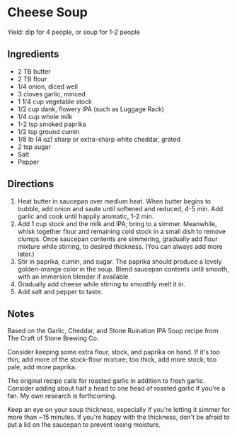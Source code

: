 Cheese Soup
===========

Yield: dip for 4 people, or soup for 1-2 people

Ingredients
-----------
* 2 TB butter
* 2 TB flour
* 1/4 onion, diced well
* 3 cloves garlic, minced
* 1 1/4 cup vegetable stock
* 1/2 cup dank, flowery IPA (such as Luggage Rack)
* 1/4 cup whole milk
* 1-2 tsp smoked paprika
* 1/2 tsp ground cumin
* 1/8 lb (4 oz) sharp or extra-sharp white cheddar, grated
* 2 tsp sugar
* Salt
* Pepper

Directions
----------
1. Heat butter in saucepan over medium heat. When butter begins to bubble, add onion and saute until softened and reduced, 4-5 min. Add garlic and cook until happily aromatic, 1-2 min.
2. Add 1 cup stock and the milk and IPA; bring to a simmer. Meanwhile, whisk together flour and remaining cold stock in a small dish to remove clumps. Once saucepan contents are simmering, gradually add flour mixture while stirring, to desired thickness. (You can always add more later.)
3. Stir in paprika, cumin, and sugar. The paprika should produce a lovely golden-orange color in the soup. Blend saucepan contents until smooth, with an immersion blender if available.
4. Gradually add cheese while stirring to smoothly melt it in.
5. Add salt and pepper to taste.

Notes
-----

Based on the Garlic, Cheddar, and Stone Ruination IPA Soup recipe from The Craft of Stone Brewing Co.

Consider keeping some extra flour, stock, and paprika on hand. If it's too thin, add more of the stock-flour mixture; too thick, add more stock; too pale, add more paprika.

The original recipe calls for roasted garlic in addition to fresh garlic. Consider adding about half a head to one head of roasted garlic if you're a fan. My own research is forthcoming.

Keep an eye on your soup thickness, especially if you're letting it simmer for more than ~15 minutes. If you're happy with the thickness, don't be afraid to put a lid on the saucepan to prevent losing moisture.
